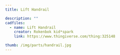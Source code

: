 ```yaml
---
title: Lift Handrail

description: ""
cadfiles:
  - name: Lift Handrail
    creator: Rokenbok kid*spark
    link: https://www.thingiverse.com/thing:325148

thumb: /img/parts/handrail.jpg
---
```

